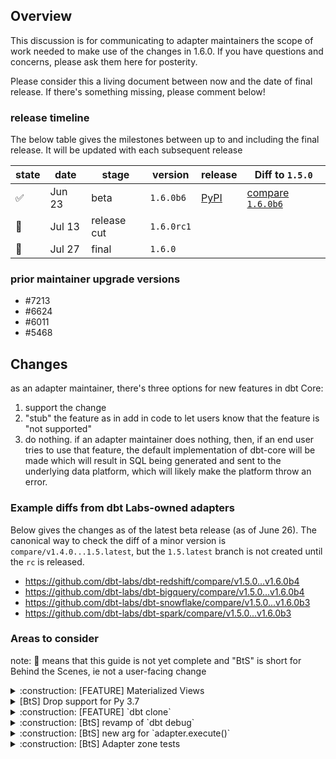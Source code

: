 
## Overview <!-- markdownlint-disable-line MD041 -->

This discussion is for communicating to adapter maintainers the scope of work needed to make use of the changes in 1.6.0. If you have questions and concerns, please ask them here for posterity.

Please consider this a living document between now and the date of final release. If there's something missing, please comment below!

### release timeline

The below table gives the milestones between up to and including the final release. It will be updated with each subsequent release

| **state**          | **date** | **stage**   | **version** | **release**                                        | Diff to `1.5.0`                                                                     |
| ------------------ | -------- | ----------- | ----------- | -------------------------------------------------- | ----------------------------------------------------------------------------------- |
| :white_check_mark: | Jun 23   | beta        | `1.6.0b6`   | [PyPI](https://pypi.org/project/dbt-core/1.6.0b6/) | [compare `1.6.0b6`](https://github.com/dbt-labs/dbt-core/compare/v1.5.0...v1.6.0b6) |
| :construction:     | Jul 13   | release cut | `1.6.0rc1`  |                                                    |                                                                                     |
| :construction:     | Jul 27   | final       | `1.6.0`     |                                                    |                                                                                     |

### prior maintainer upgrade versions

- #7213
- #6624
- #6011
- #5468

## Changes

as an adapter maintainer, there's three options for new features in dbt Core:

1. support the change
2. "stub" the feature as in add in code to let users know that the feature is "not supported"
3. do nothing. if an adapter maintainer does nothing, then, if an end user tries to use that feature, the default implementation of dbt-core will be made which will result in SQL being generated and sent to the underlying data platform, which will likely make the platform throw an error.

### Example diffs from dbt Labs-owned adapters

Below gives the changes as of the latest beta release (as of June 26). The canonical way to check the diff of a minor version is `compare/v1.4.0...1.5.latest`, but the `1.5.latest` branch is not created until the `rc` is released.

- <https://github.com/dbt-labs/dbt-redshift/compare/v1.5.0...v1.6.0b4>
- <https://github.com/dbt-labs/dbt-bigquery/compare/v1.5.0...v1.6.0b4>
- <https://github.com/dbt-labs/dbt-snowflake/compare/v1.5.0...v1.6.0b3>
- <https://github.com/dbt-labs/dbt-spark/compare/v1.5.0...v1.6.0b3>

### Areas to consider

note:  :construction: means that this guide is not yet complete and "BtS" is short for Behind the Scenes, ie not a user-facing change

<details>

<summary>:construction: [FEATURE] Materialized Views</summary>

#### Context

see #6911

#### How to support

to be completed

#### How to stub elegantly

to be completed

#### What if you do nothing

The default MV DDL statements will be sent to your engine, that will react accordingly - unless you already support MVs, in which case your implementation will superseed this one

</details>

<details>

<summary>[BtS] Drop support for Py 3.7</summary>

#### Context <!-- markdownlint-disable-line MD024 -->

see #7082. As of June 2023, Python 3.7 is now “End of Life” (EOL)

#### How to (remove) support <!-- markdownlint-disable-line MD024 -->

modify the `python_requires` specifier in your packages [`setup.py`](http://setup.py) as well as any other mentions of `3.7` to use `3.8` as the minimum version. Also give yourself the gift of not testing against 3.7 moving forward.

#### What if you do nothing <!-- markdownlint-disable-line MD024 -->

You'll likely get security bots flagging vulnerability issues, and users may encounter strange bugs/errors for which there will be no official fix from the Python Software Foundation

</details>

<details>

<summary> :construction: [FEATURE] `dbt clone`</summary>

#### Context <!-- markdownlint-disable-line MD024 -->

tbc

#### How to support <!-- markdownlint-disable-line MD024 -->

tbc

#### What if you do nothing <!-- markdownlint-disable-line MD024 -->

tbc

</details>

<details>

<summary>:construction: [BtS] revamp of `dbt debug`</summary>

#### Context <!-- markdownlint-disable-line MD024 -->

tbc

#### How to support <!-- markdownlint-disable-line MD024 -->

tbc

#### What if you do nothing <!-- markdownlint-disable-line MD024 -->

tbc

</details>

<details>

<summary>:construction: [BtS] new arg for `adapter.execute()`</summary>


#### Context <!-- markdownlint-disable-line MD024 -->

tbc

#### How to support <!-- markdownlint-disable-line MD024 -->

tbc

#### What if you do nothing <!-- markdownlint-disable-line MD024 -->

tbc

</details>

<details>

<summary>:construction: [BtS] Adapter zone tests</summary>


The first step before starting to the upgrade process is to sure to bump the version of `dbt-tests-adapter`

```md
# latest release as of June 26
dbt-tests-adapter==1.6.0b6
# after release cut
dbt-tests-adapter==1.6.0rc1
# after final release
dbt-tests-adapter~=1.6.0 
```

#### New tests

There are more tests in the adapter-zone test suite ([`tests/adapter/dbt/tests/adapter/`](https://github.com/dbt-labs/dbt-core/tree/main/tests/adapter/dbt/tests/adapter)). Some tests were introduced for new features and others to cover bugs that were fixed for this minor version

Within using the following command
```sh
git diff --unified=0 -G "class Test.*" v1.5.0...v1.6.0b6 tests/adapter/dbt/tests/adapter | grep -E 'class Test.*'
```

below is a non-exhaustive list of some of the newly introduced tests
- `TestIncrementalConstraintsRollback`
- `TestTableContractSqlHeader`
- `TestIncrementalContractSqlHeader`
- `TestModelConstraintsRuntimeEnforcement`
- `TestConstraintQuotedColumn`
- `TestEquals`
- `TestMixedNullCompare`
- `TestNullCompare`

</details>
